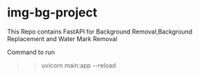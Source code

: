 # img-bg-project
This Repo contains FastAPI for Background Removal,Background Replacement and Water Mark Removal

Command to run 
>> uvicorn main:app --reload
